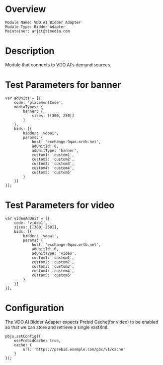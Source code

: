 # Overview

```
Module Name: VDO.AI Bidder Adapter
Module Type: Bidder Adapter
Maintainer: arjit@z1media.com
```

# Description

Module that connects to VDO.AI's demand sources

# Test Parameters for banner
```
var adUnits = [{
    code: 'placementCode',
    mediaTypes: {
        banner: {
            sizes: [[300, 250]]
        }
    },
    bids: [{
        bidder: 'vdoai',
        params: {
            host: 'exchange-9qao.ortb.net',
            adUnitId: 0,
            adUnitType: 'banner',
            custom1: 'custom1',
            custom2: 'custom2',
            custom3: 'custom3',
            custom4: 'custom4',
            custom5: 'custom5'
        }
    }]
}];
```

# Test Parameters for video
```
var videoAdUnit = [{
    code: 'video1',
    sizes: [[300, 250]],
    bids: [{
        bidder: 'vdoai',
        params: {
            host: 'exchange-9qao.ortb.net',
            adUnitId: 0,
            adUnitType: 'video',
            custom1: 'custom1',
            custom2: 'custom2',
            custom3: 'custom3',
            custom4: 'custom4',
            custom5: 'custom5'
        }
    }]
}];
```

# Configuration

The VDO.AI Bidder Adapter expects Prebid Cache(for video) to be enabled so that we can store and retrieve a single vastXml.

```
pbjs.setConfig({
    usePrebidCache: true,
    cache: {
        url: 'https://prebid.example.com/pbc/v1/cache'
    }
});
```
